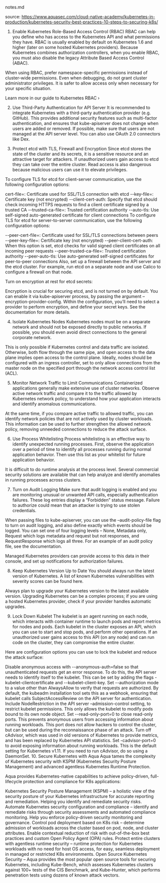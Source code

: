 notes.md

source: https://www.aquasec.com/cloud-native-academy/kubernetes-in-production/kubernetes-security-best-practices-10-steps-to-securing-k8s/

1. Enable Kubernetes Role-Based Access Control (RBAC)
RBAC can help you define who has access to the Kubernetes API and what permissions they have. RBAC is usually enabled by default on Kubernetes 1.6 and higher (later on some hosted Kubernetes providers). Because Kubernetes combines authorization controllers, when you enable RBAC, you must also disable the legacy Attribute Based Access Control (ABAC).

When using RBAC, prefer namespace-specific permissions instead of cluster-wide permissions. Even when debugging, do not grant cluster administrator privileges. It is safer to allow access only when necessary for your specific situation.

Learn more in our guide to Kubernetes RBAC ›

2. Use Third-Party Authentication for API Server
It is recommended to integrate Kubernetes with a third-party authentication provider (e.g. GitHub). This provides additional security features such as multi-factor authentication, and ensures that kube-apiserver does not change when users are added or removed. If possible, make sure that users are not managed at the API server level. You can also use OAuth 2.0 connectors like Dex.

3. Protect etcd with TLS, Firewall and Encryption
Since etcd stores the state of the cluster and its secrets, it is a sensitive resource and an attractive target for attackers. If unauthorized users gain access to etcd they can take over the entire cluster. Read access is also dangerous because malicious users can use it to elevate privileges.

To configure TLS for etcd for client-server communication, use the following configuration options:

cert-file=: Certificate used for SSL/TLS connection with etcd
--key-file=: Certificate key (not encrypted)
--client-cert-auth: Specify that etcd should check incoming HTTPS requests to find a client certificate signed by a trusted CA
--trusted-ca-file=<path>: Trusted certification authority
--auto-tls: Use self-signed auto-generated certificate for client connections
To configure TLS for etcd for server-to-server communication, use the following configuration options:

--peer-cert-file=<path>: Certificate used for SSL/TLS connections between peers
--peer-key-file=<path>: Certificate key (not encrypted)
--peer-client-cert-auth: When this option is set, etcd checks for valid signed client certificates on all incoming peer requests
--peer-trusted-ca-file=<path>: Trusted certification authority
--peer-auto-tls: Use auto-generated self-signed certificates for peer-to-peer connections
Also, set up a firewall between the API server and the etcd cluster. For example, run etcd on a separate node and use Calico to configure a firewall on that node.

Turn on encryption at rest for etcd secrets:

Encryption is crucial for securing etcd, and is not turned on by default. You can enable it via kube-apiserver process, by passing the argument –encryption-provider-config. Within the configuration, you’ll need to select a provider to perform encryption, and define your secret keys. See the documentation for more details.

4. Isolate Kubernetes Nodes
Kubernetes nodes must be on a separate network and should not be exposed directly to public networks. If possible, you should even avoid direct connections to the general corporate network. 

This is only possible if Kubernetes control and data traffic are isolated. Otherwise, both flow through the same pipe, and open access to the data plane implies open access to the control plane. Ideally, nodes should be configured with an ingress controller, set to only allow connections from the master node on the specified port through the network access control list (ACL).

5. Monitor Network Traffic to Limit Communications
Containerized applications generally make extensive use of cluster networks. Observe active network traffic and compare it to the traffic allowed by Kubernetes network policy, to understand how your application interacts and identify anomalous communications.

At the same time, if you compare active traffic to allowed traffic, you can identify network policies that are not actively used by cluster workloads. This information can be used to further strengthen the allowed network policy, removing unneeded connections to reduce the attack surface.

6. Use Process Whitelisting
Process whitelisting is an effective way to identify unexpected running processes. First, observe the application over a period of time to identify all processes running during normal application behavior. Then use this list as your whitelist for future application behavior.

It is difficult to do runtime analysis at the process level. Several commercial security solutions are available that can help analyze and identify anomalies in running processes across clusters.

7. Turn on Audit Logging
Make sure that audit logging is enabled and you are monitoring unusual or unwanted API calls, especially authentication failures. These log entries display a “Forbidden” status message. Failure to authorize could mean that an attacker is trying to use stolen credentials. 

When passing files to kube-apiserver, you can use the –audit-policy-file flag to turn on audit logging, and also define exactly which events should be logged. You can set one of four logging levels – None, Metadata only, Request which logs metadata and request but not responses, and RequestResponse which logs all three. For an example of an audit policy file, see the documentation.

Managed Kubernetes providers can provide access to this data in their console, and set up notifications for authorization failures.

8. Keep Kubernetes Version Up to Date
You should always run the latest version of Kubernetes. A list of known Kubernetes vulnerabilities with severity scores can be found here. 

Always plan to upgrade your Kubernetes version to the latest available version. Upgrading Kubernetes can be a complex process; if you are using a hosted Kubernetes provider, check if your provider handles automatic upgrades.

9. Lock Down Kubelet
The kubelet is an agent running on each node, which interacts with container runtime to launch pods and report metrics for nodes and pods. Each kubelet in the cluster exposes an API, which you can use to start and stop pods, and perform other operations. If an unauthorized user gains access to this API (on any node) and can run code on the cluster, they can compromise the entire cluster.

Here are configuration options you can use to lock the kubelet and reduce the attack surface:

Disable anonymous access with --anonymous-auth=false so that unauthenticated requests get an error response. To do this, the API server needs to identify itself to the kubelet. This can be set by adding the flags -kubelet-clientcertificate and --kubelet-client-key.
Set --authorization mode to a value other than AlwaysAllow to verify that requests are authorized. By default, the kubeadm installation tool sets this as a webhook, ensuring that kubelet calls SubjectAccessReview on the API server for authentication.
Include NodeRestriction in the API server –admission-control setting, to restrict kubelet permissions. This only allows the kubelet to modify pods bound to its own node object.
Set --read-only-port=0 to close read-only ports. This prevents anonymous users from accessing information about running workloads. This port does not allow hackers to control the cluster, but can be used during the reconnaissance phase of an attack.
Turn off cAdvisor, which was used in old versions of Kubernetes to provide metrics, and has been replaced by Kubernetes API statistics. Set -cadvisor-port=0 to avoid exposing information about running workloads. This is the default setting for Kubernetes v1.11. If you need to run cAdvisor, do so using a DaemonSet.
10. Secure Kubernetes with Aqua
Aqua tames the complexity of Kubernetes security with KSPM (Kubernetes Security Posture Management) and advanced agentless Kubernetes Runtime Protection. 

Aqua provides Kubernetes-native capabilities to achieve policy-driven, full-lifecycle protection and compliance for K8s applications:

Kubernetes Security Posture Management (KSPM) – a holistic view of the security posture of your Kubernetes infrastructure for accurate reporting and remediation. Helping you identify and remediate security risks.
Automate Kubernetes security configuration and compliance – identify and remediate risks through security assessments and automated compliance monitoring. Help you enforce policy-driven security monitoring and governance.
Control pod deployment based on K8s risk – determine admission of workloads across the cluster based on pod, node, and cluster attributes. Enable contextual reduction of risk with out-of-the-box best practices and custom Open Policy Agent (OPA) rules.
Protect entire clusters with agentless runtime security – runtime protection for Kubernetes workloads with no need for host OS access, for easy, seamless deployment in managed or restricted K8s environments.
Open Source Kubernetes Security – Aqua provides the most popular open source tools for securing Kubernetes, including Kube-Bench, which assesses Kubernetes clusters against 100+ tests of the CIS Benchmark, and Kube-Hunter, which performs penetration tests using dozens of known attack vectors.